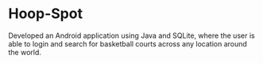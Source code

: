 # Hoop-Spot
Developed an Android application using Java and SQLite, where the user is able to login and search for basketball courts across any location around the world.
